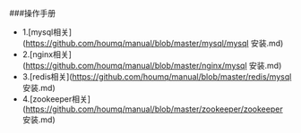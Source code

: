 ###操作手册
* 1.[mysql相关](https://github.com/houmq/manual/blob/master/mysql/mysql 安装.md)
* 2.[nginx相关](https://github.com/houmq/manual/blob/master/nginx/mysql 安装.md)
* 3.[redis相关](https://github.com/houmq/manual/blob/master/redis/mysql 安装.md)
* 4.[zookeeper相关](https://github.com/houmq/manual/blob/master/zookeeper/zookeeper 安装.md)
